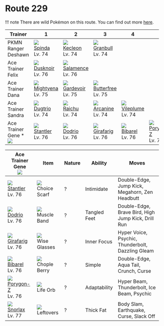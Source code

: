 # Route 229

!!! note
    There are wild Pokémon on this route. You can find out more [here](../../wild_pokemon/route_229/).


Trainer                            | 1                                    | 2                                    | 3                                    | 4                                    | 5                                    | 6
---                                | ---                                  | ---                                  | ---                                  | ---                                  | ---                                  | ---
PKMN Ranger Deshawn                | ![][327]<br> [Spinda]<br> Lv. 74     | ![][352]<br> [Kecleon]<br> Lv. 74    | ![][210]<br> [Granbull]<br> Lv. 74
Ace Trainer Felix                  | ![][477]<br> [Dusknoir]<br> Lv. 76   | ![][373]<br> [Salamence]<br> Lv. 76
Ace Trainer Dana                   | ![][262]<br> [Mightyena]<br> Lv. 75  | ![][282]<br> [Gardevoir]<br> Lv. 75  | ![][012]<br> [Butterfree]<br> Lv. 75
Ace Trainer Sandra                 | ![][051]<br> [Dugtrio]<br> Lv. 74    | ![][026]<br> [Raichu]<br> Lv. 74     | ![][059]<br> [Arcanine]<br> Lv. 74   | ![][045]<br> [Vileplume]<br> Lv. 74
Ace Trainer Gene *<br>![][ace_m_2] | ![][234]<br> [Stantler]<br> Lv. 76   | ![][085]<br> [Dodrio]<br> Lv. 76     | ![][203]<br> [Girafarig]<br> Lv. 76  | ![][400]<br> [Bibarel]<br> Lv. 76    | ![][474]<br> [Porygon-Z]<br> Lv. 76  | ![][143]<br> [Snorlax]<br> Lv. 77

Ace Trainer Gene<br>![][ace_m_2]    | Item                               | Nature | Ability      | Moves
---                                 | ---                                | --- | ---          | ---
![][234]<br> [Stantler]<br> Lv. 76  | ![][choice-scarf]<br> Choice Scarf | ? | Intimidate   | Double-Edge, Jump Kick, Megahorn, Zen Headbutt
![][085]<br> [Dodrio]<br> Lv. 76    | ![][muscle-band]<br> Muscle Band   | ? | Tangled Feet | Double-Edge, Brave Bird, High Jump Kick, Drill Run
![][203]<br> [Girafarig]<br> Lv. 76 | ![][wise-glasses]<br> Wise Glasses | ? | Inner Focus  | Hyper Voice, Psychic, Thunderbolt, Dazzling Gleam
![][400]<br> [Bibarel]<br> Lv. 76   | ![][chople-berry]<br> Chople Berry | ? | Simple       | Double-Edge, Aqua Tail, Crunch, Curse
![][474]<br> [Porygon-Z]<br> Lv. 76 | ![][life-orb]<br> Life Orb         | ? | Adaptability | Hyper Beam, Thunderbolt, Ice Beam, Psychic
![][143]<br> [Snorlax]<br> Lv. 77   | ![][leftovers]<br> Leftovers       | ? | Thick Fat    | Body Slam, Earthquake, Curse, Slack Off

[Butterfree]: ../../pokemon_changes/012/
[Raichu]: ../../pokemon_changes/026/
[Vileplume]: ../../pokemon_changes/045/
[Dugtrio]: ../../pokemon_changes/051/
[Arcanine]: ../../pokemon_changes/059/
[Dodrio]: ../../pokemon_changes/085/
[Snorlax]: ../../pokemon_changes/143/
[Girafarig]: ../../pokemon_changes/203/
[Granbull]: ../../pokemon_changes/210/
[Stantler]: ../../pokemon_changes/234/
[Mightyena]: ../../pokemon_changes/262/
[Gardevoir]: ../../pokemon_changes/282/
[Spinda]: ../../pokemon_changes/327/
[Kecleon]: ../../pokemon_changes/352/
[Salamence]: ../../pokemon_changes/373/
[Bibarel]: ../../pokemon_changes/400/
[Porygon-Z]: ../../pokemon_changes/474/
[Dusknoir]: ../../pokemon_changes/477/
[choice-scarf]: ../img/items/choice-scarf.png
[chople-berry]: ../img/items/chople-berry.png
[leftovers]: ../img/items/leftovers.png
[life-orb]: ../img/items/life-orb.png
[muscle-band]: ../img/items/muscle-band.png
[wise-glasses]: ../img/items/wise-glasses.png
[012]: ../img/pokemon/012.png
[026]: ../img/pokemon/026.png
[045]: ../img/pokemon/045.png
[051]: ../img/pokemon/051.png
[059]: ../img/pokemon/059.png
[085]: ../img/pokemon/085.png
[143]: ../img/pokemon/143.png
[203]: ../img/pokemon/203.png
[210]: ../img/pokemon/210.png
[234]: ../img/pokemon/234.png
[262]: ../img/pokemon/262.png
[282]: ../img/pokemon/282.png
[327]: ../img/pokemon/327.png
[352]: ../img/pokemon/352.png
[373]: ../img/pokemon/373.png
[400]: ../img/pokemon/400.png
[474]: ../img/pokemon/474.png
[477]: ../img/pokemon/477.png
[ace_f_2]: ../img/trainer/ace_f_2.png
[ace_m_2]: ../img/trainer/ace_m_2.png

